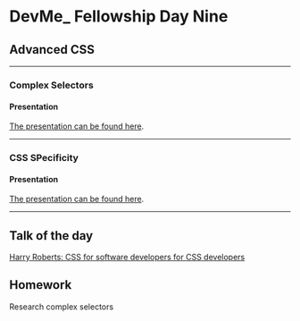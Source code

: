 # DevMe_ Fellowship Day Nine
## Advanced CSS

---

### Complex Selectors

#### Presentation

[The presentation can be found here](https://gitpitch.com/develop-me/fellowship-wk2-adv-html-css?p=day09/01complexSelectors).

---

### CSS SPecificity

#### Presentation

[The presentation can be found here](https://gitpitch.com/develop-me/fellowship-wk2-adv-html-css?p=day09/02CSSspecificity).

---

## Talk of the day

[Harry Roberts: CSS for software developers for CSS developers](https://www.youtube.com/watch?v=wFn5nel3j6w)

## Homework

Research complex selectors


